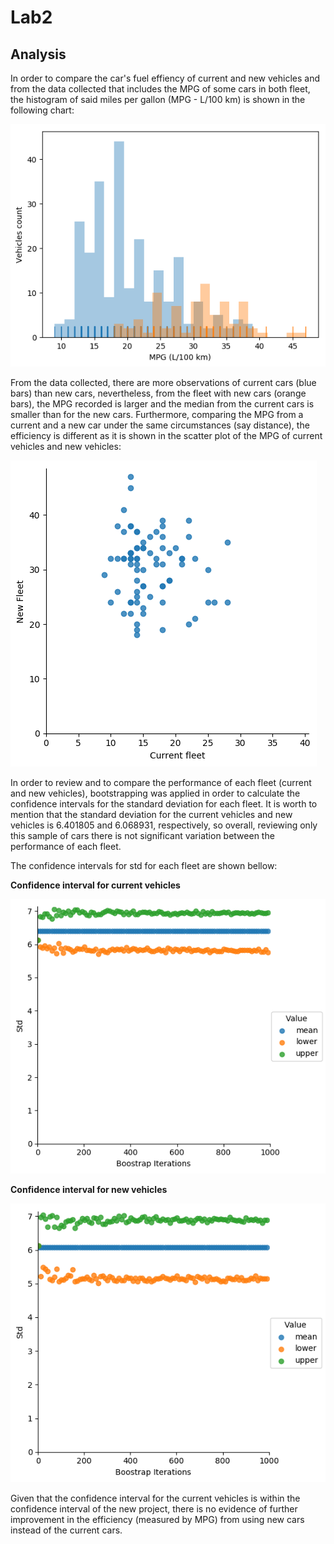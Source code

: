 # Lab2

## Analysis

In order to compare the car's fuel effiency of current and new vehicles and from the data collected that includes the MPG of some cars in both fleet, the histogram of said miles per gallon (MPG - L/100 km) is shown in the following chart:

![logo](./hist_vehicles.png?raw=true)

From the data collected, there are more observations of current cars (blue bars) than new cars, nevertheless, from the fleet with new cars (orange bars), the MPG recorded is larger and the median from the current cars is smaller than for the new cars. Furthermore, comparing the MPG from a current and a new car under the same circumstances (say distance), the efficiency is different as it is shown in the scatter plot of the MPG of current vehicles and new vehicles:

![logo](./scaterplot_vehicles.png?raw=true)

In order to review and to compare the performance of each fleet (current and new vehicles), bootstrapping was applied in order to calculate the confidence intervals for the standard deviation for each fleet. It is worth to mention that the standard deviation for the current vehicles and new vehicles is 6.401805 and 6.068931, respectively, so overall, reviewing only this sample of cars there is not significant variation between the performance of each fleet. 

The confidence intervals for std for each fleet are shown bellow:

**Confidence interval for current vehicles**

![logo](./bootstrap_confidence_current.png?raw=true)

**Confidence interval for new vehicles**

![logo](./bootstrap_confidence_new.png?raw=true)

Given that the confidence interval for the current vehicles is within the confidence interval of the new project, there is no evidence of further improvement in the efficiency (measured by MPG) from using new cars instead of the current cars.
